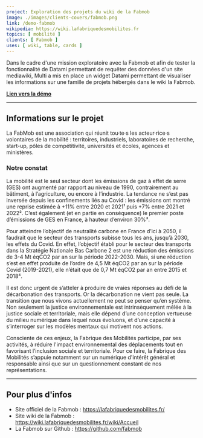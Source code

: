 ```yaml
---
project: Exploration des projets du wiki de la Fabmob
image: ./images/clients-covers/fabmob.png
link: /demo-fabmob
wikipedia: https://wiki.lafabriquedesmobilites.fr
topics: [ mobilité ]
clients: [ Fabmob ]
uses: [ wiki, table, cards ]
---
```


Dans le cadre d'une mission exploratoire avec la Fabmob et afin de tester la fonctionnalité de Datami permettant de requêter des données d'un site mediawiki, Multi a mis en place un widget Datami permettant de visualiser les informations sur une famille de projets hébergés dans le wiki la Fabmob. 

**[Lien vers la démo](/demo-fabmob)**

---

## Informations sur le projet

La FabMob est une association qui réunit tou·te·s les acteur·rice·s volontaires de la mobilité : territoires, industriels, laboratoires de recherche, start-up, pôles de compétitivité, universités et écoles, agences et ministères.

### Notre constat

La mobilité est le seul secteur dont les émissions de gaz à effet de serre (GES) ont augmenté par rapport au niveau de 1990, contrairement au bâtiment, à l’agriculture, ou encore à l’industrie. La tendance ne s’est pas inversée depuis les confinements liés au Covid : les émissions ont montré une reprise estimée à +11% entre 2020 et 2021¹ puis +7% entre 2021 et 2022². C’est également (et en partie en conséquence) le premier poste d’émissions de GES en France, à hauteur d’environ 30%³.

Pour atteindre l’objectif de neutralité carbone en France d’ici à 2050, il faudrait que le secteur des transports subisse tous les ans, jusqu’à 2030, les effets du Covid. En effet, l’objectif établi pour le secteur des transports dans la Stratégie Nationale Bas Carbone 2 est une réduction des émissions de 3-4 Mt éqCO2 par an sur la période 2022-2030. Mais, si une réduction s’est en effet produite de l’ordre de 4,5 Mt éqCO2 par an sur la période Covid (2019-2021), elle n’était que de 0,7 Mt éqCO2 par an entre 2015 et 2018⁴.

Il est donc urgent de s’atteler à produire de vraies réponses au défi de la décarbonation des transports. Or la décarbonation ne vient pas seule. La transition que nous vivons actuellement ne peut se penser qu’en système. Non seulement la justice environnementale est intrinsèquement mêlée à la justice sociale et territoriale, mais elle dépend d’une conception vertueuse du milieu numérique dans lequel nous évoluons, et d’une capacité à s’interroger sur les modèles mentaux qui motivent nos actions.

Consciente de ces enjeux, la Fabrique des Mobilités participe, par ses activités, à réduire l'impact environnemental des déplacements tout en favorisant l’inclusion sociale et territoriale. Pour ce faire, la Fabrique des Mobilités s’appuie notamment sur un numérique d'intérêt général et responsable ainsi que sur un questionnement constant de nos représentations.

---

## Pour plus d'infos

- Site officiel de la Fabmob : https://lafabriquedesmobilites.fr/
- Site wiki de la Fabmob : https://wiki.lafabriquedesmobilites.fr/wiki/Accueil
- La Fabmob sur Github : https://github.com/fabmob 
